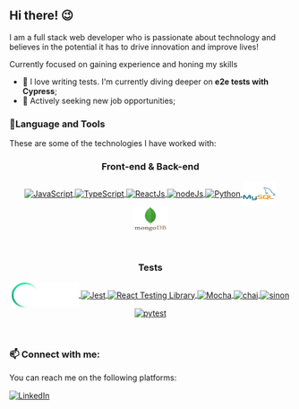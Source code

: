 ## Hi there! 😉
I am a full stack web developer who is passionate about technology and believes in the potential it has to drive innovation and improve lives! 

Currently focused on gaining experience and honing my skills
- 🧪 I love writing tests. I'm currently diving deeper on **e2e tests with Cypress**;
- 👔 Actively seeking new job opportunities;

### 📜Language and Tools
These are some of the technologies I have worked with:

 <div>
  <h3 align="center"> Front-end & Back-end </h3>
  <p align="center"> 
    <a href="https://developer.mozilla.org/en-US/docs/Web/JavaScript" target="_blank">
      <img align="center" alt="JavaScript" height="45" width="60" src="https://cdn.jsdelivr.net/gh/devicons/devicon/icons/javascript/javascript-original.svg" />
    </a>
    <a href="https://www.typescriptlang.org/" target="_blank">
      <img align="center" alt="TypeScript" height="45" width="60" src="https://cdn.jsdelivr.net/gh/devicons/devicon/icons/typescript/typescript-original.svg" />
    </a>
    <a href="https://reactjs.org/" target="_blank">
      <img align="center" alt="ReactJs" height="45" width="60" src="https://cdn.jsdelivr.net/gh/devicons/devicon/icons/react/react-original-wordmark.svg" />
    </a>
    <a href="https://nodejs.org/en/" target="_blank">
      <img align="center" alt="nodeJs" height="45" width="60" src="https://cdn.jsdelivr.net/gh/devicons/devicon/icons/nodejs/nodejs-original.svg" />
    </a>
    <a href="https://www.python.org/" target="_blank">
      <img align="center" alt="Python" height="45" width="60" src="https://cdn.jsdelivr.net/gh/devicons/devicon/icons/python/python-original-wordmark.svg" />
    </a>
    <a href="https://www.mysql.com/" target="_blank">
      <img align="center" alt="mysql" height="45" width="60" src="https://raw.githubusercontent.com/devicons/devicon/master/icons/mysql/mysql-original-wordmark.svg" />
    </a>
    <a href="https://www.mongodb.com/" target="_blank">
      <img align="center" alt="mongodb" height="45" width="60" src="https://raw.githubusercontent.com/devicons/devicon/master/icons/mongodb/mongodb-original-wordmark.svg" />
    </a>
  </p>
  <br>
  <h3 align="center"> Tests </h3>
  <p align="center">
    <a href="https://www.cypress.io/" target="_blank">
      <img  align="center" alt="Cypress" height="45" width="120" src="https://raw.githubusercontent.com/cypress-io/cypress/develop/assets/cypress-logo-dark.png" />
    </a>
    <a href="https://jestjs.io/" target="_blank">
      <img align="center" alt="Jest" height="45" width="60" src="https://cdn.jsdelivr.net/gh/devicons/devicon/icons/jest/jest-plain.svg" />
    </a>
    <a href="https://testing-library.com/docs/react-testing-library/intro/" target="_blank">
      <img align="center" alt="React Testing Library" height="45" width="60" src="https://testing-library.com/img/octopus-128x128.png"/>
    </a>
    <a href="https://mochajs.org/" target="_blank">
      <img align="center" alt="Mocha" height="45" width="60" src="https://cdn.jsdelivr.net/gh/devicons/devicon/icons/mocha/mocha-plain.svg" />
    </a>
    <a href="https://www.chaijs.com/" target="_blank">
      <img align="center" alt="chai" height="45" width="60" src="https://www.vectorlogo.zone/logos/chaijs/chaijs-icon.svg" />
    </a>
    <a href="https://sinonjs.org/" target="_blank">
      <img align="center" alt="sinon" height="45" width="45" src="https://sinonjs.org/assets/images/logo.png"  />
    </a>
    <a href="https://docs.pytest.org/en/latest/" target="_blank">
      <img align="center" alt="pytest" height="45" width="60" src="https://cdn.jsdelivr.net/gh/devicons/devicon/icons/pytest/pytest-original-wordmark.svg"  />
    </a>
  </p>
  <br>
</div>

### 📫 Connect with me:
You can reach me on the following platforms:
<div>
   <a href="https://www.linkedin.com/in/thiagomota-dev/" target="_blank"><img align="center" alt="LinkedIn" height="45" width="60" src="https://cdn.jsdelivr.net/gh/devicons/devicon/icons/linkedin/linkedin-original.svg">
  <!-- <a href="https://www.discordapp.com/users/fivell" target="_blank"><img align="center" alt="Discord" height="45" width="60" src="https://assets-global.website-files.com/6257adef93867e50d84d30e2/636e0a69f118df70ad7828d4_icon_clyde_blurple_RGB.svg"> -->
</div>
<br>
